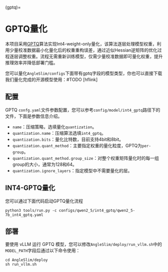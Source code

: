 (gptq)=

# GPTQ量化

本项目采用[GPTQ](https://arxiv.org/abs/2210.17323)算法实现Int4-weight-only量化，该算法逐层处理模型权重，利用少量校准数据最小化量化后的权重重构误差，通过近似Hessian逆矩阵的优化过程逐层调整权重。流程无需重新训练模型，仅需少量校准数据即可量化权重，提升推理效率并降低部署门槛。


您可以量化`AngleSlim/configs`下面带有gptq字段的模型类型，你也可以直接下载我们量化完成的开源模型使用：#TODO [hflink]

## 配置

GPTQ `confg.yaml`文件参数配置，您可以参考`config/model/int4_gptq`路径下的文件，下面是参数信息介绍。


- `name`：压缩策略，选填量化`quantization`。
- `quantization.name`：压缩算法选填`int4_gptq`。
- `quantization.bits`：量化比特数，目前支持4bit和8bit。
- `quantization.quant_method`：主要指定权重的量化粒度，GPTQ为`per-group`。
- `quantization.quant_method.group_size`：对整个权重矩阵量化时的每一组group的大小，通常为128和64。
- `quantization.ignore_layers`：指定模型中不需要量化的层。

## INT4-GPTQ量化

您可以通过下面代码启动GPTQ量化流程
```shell
python3 tools/run.py -c configs/qwen2_5/int4_gptq/qwen2_5-7b_int4_gptq.yaml
```

## 部署
要使用 vLLM 运行 GPTQ 模型，您可以修改`AngleSlim/deploy/run_vllm.sh`中的`MODEL_PATH`字段后通过以下命令使用：

```shell
cd AngleSlim/deploy
sh run_vllm.sh
```
